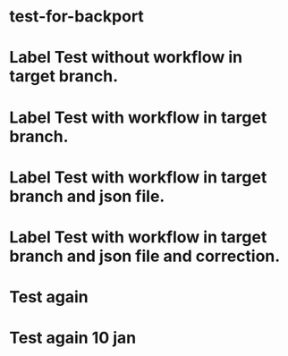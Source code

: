 # test-for-backport

# Label Test without workflow in target branch.

# Label Test with workflow in target branch.

# Label Test with workflow in target branch and json file.

# Label Test with workflow in target branch and json file and correction.

# Test again

# Test again 10 jan
